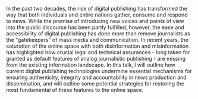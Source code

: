 In the past two decades, the rise of digital publishing has transformed the way that both individuals and entire nations gather, consume and respond to news. While the promise of introducing new voices and points of view into the public discourse has been partly fulfilled, however, the ease and accessibility of digital publishing has done more than remove journalists as the "gatekeepers" of mass media and communication. In recent years, the saturation of the online space with both disinformation and misinformation has highlighted how crucial legal and technical assurances - long taken for granted as default features of analog journalistic publishing - are missing from the existing information landscape. In this talk, I will outline how current digital publishing technologies undermine essential mechanisms for ensuring authenticity, integrity and accountability in news production and dissemination, and will outline some potential strategies for restoring the most fundamental of these features to the online space.

